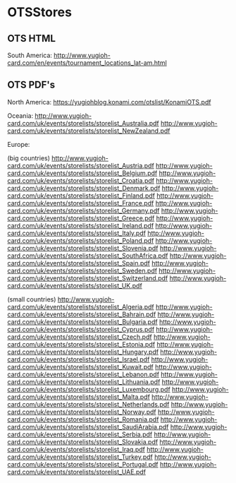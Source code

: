 # OTSStores

OTS HTML
--------

South America:
http://www.yugioh-card.com/en/events/tournament_locations_lat-am.html

OTS PDF's
---------

North America:
https://yugiohblog.konami.com/otslist/KonamiOTS.pdf

Oceania:
http://www.yugioh-card.com/uk/events/storelists/storelist_Australia.pdf
http://www.yugioh-card.com/uk/events/storelists/storelist_NewZealand.pdf

Europe:

(big countries)
http://www.yugioh-card.com/uk/events/storelists/storelist_Austria.pdf
http://www.yugioh-card.com/uk/events/storelists/storelist_Belgium.pdf
http://www.yugioh-card.com/uk/events/storelists/storelist_Croatia.pdf
http://www.yugioh-card.com/uk/events/storelists/storelist_Denmark.pdf
http://www.yugioh-card.com/uk/events/storelists/storelist_Finland.pdf
http://www.yugioh-card.com/uk/events/storelists/storelist_France.pdf
http://www.yugioh-card.com/uk/events/storelists/storelist_Germany.pdf
http://www.yugioh-card.com/uk/events/storelists/storelist_Greece.pdf
http://www.yugioh-card.com/uk/events/storelists/storelist_Ireland.pdf
http://www.yugioh-card.com/uk/events/storelists/storelist_Italy.pdf
http://www.yugioh-card.com/uk/events/storelists/storelist_Poland.pdf
http://www.yugioh-card.com/uk/events/storelists/storelist_Slovenia.pdf
http://www.yugioh-card.com/uk/events/storelists/storelist_SouthAfrica.pdf
http://www.yugioh-card.com/uk/events/storelists/storelist_Spain.pdf
http://www.yugioh-card.com/uk/events/storelists/storelist_Sweden.pdf
http://www.yugioh-card.com/uk/events/storelists/storelist_Switzerland.pdf
http://www.yugioh-card.com/uk/events/storelists/storelist_UK.pdf

(small countries) 
http://www.yugioh-card.com/uk/events/storelists/storelist_Algeria.pdf
http://www.yugioh-card.com/uk/events/storelists/storelist_Bahrain.pdf
http://www.yugioh-card.com/uk/events/storelists/storelist_Bulgaria.pdf
http://www.yugioh-card.com/uk/events/storelists/storelist_Cyprus.pdf
http://www.yugioh-card.com/uk/events/storelists/storelist_Czech.pdf
http://www.yugioh-card.com/uk/events/storelists/storelist_Estonia.pdf
http://www.yugioh-card.com/uk/events/storelists/storelist_Hungary.pdf
http://www.yugioh-card.com/uk/events/storelists/storelist_Israel.pdf
http://www.yugioh-card.com/uk/events/storelists/storelist_Kuwait.pdf
http://www.yugioh-card.com/uk/events/storelists/storelist_Lebanon.pdf
http://www.yugioh-card.com/uk/events/storelists/storelist_Lithuania.pdf
http://www.yugioh-card.com/uk/events/storelists/storelist_Luxembourg.pdf
http://www.yugioh-card.com/uk/events/storelists/storelist_Malta.pdf
http://www.yugioh-card.com/uk/events/storelists/storelist_Netherlands.pdf
http://www.yugioh-card.com/uk/events/storelists/storelist_Norway.pdf
http://www.yugioh-card.com/uk/events/storelists/storelist_Romania.pdf
http://www.yugioh-card.com/uk/events/storelists/storelist_SaudiArabia.pdf
http://www.yugioh-card.com/uk/events/storelists/storelist_Serbia.pdf
http://www.yugioh-card.com/uk/events/storelists/storelist_Slovakia.pdf
http://www.yugioh-card.com/uk/events/storelists/storelist_Iraq.pdf
http://www.yugioh-card.com/uk/events/storelists/storelist_Turkey.pdf
http://www.yugioh-card.com/uk/events/storelists/storelist_Portugal.pdf
http://www.yugioh-card.com/uk/events/storelists/storelist_UAE.pdf
